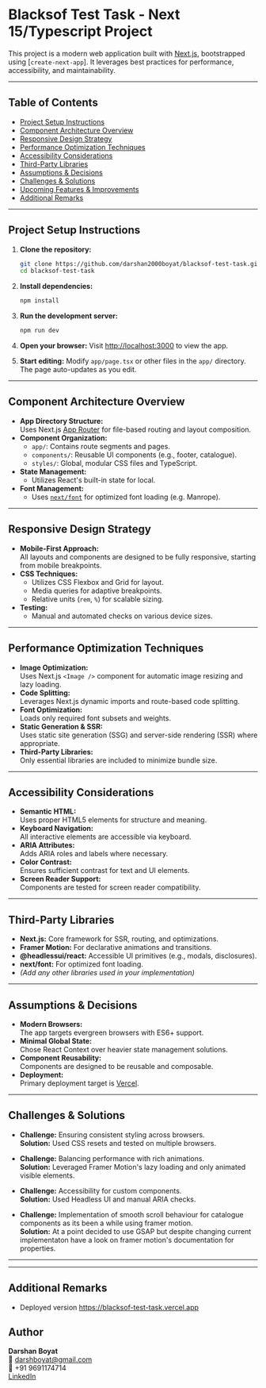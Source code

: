 # Blacksof Test Task - Next 15/Typescript Project

This project is a modern web application built with [Next.js](https://nextjs.org), bootstrapped using [`create-next-app`]. It leverages best practices for performance, accessibility, and maintainability.

---

## Table of Contents

- [Project Setup Instructions](#project-setup-instructions)
- [Component Architecture Overview](#component-architecture-overview)
- [Responsive Design Strategy](#responsive-design-strategy)
- [Performance Optimization Techniques](#performance-optimization-techniques)
- [Accessibility Considerations](#accessibility-considerations)
- [Third-Party Libraries](#third-party-libraries)
- [Assumptions & Decisions](#assumptions--decisions)
- [Challenges & Solutions](#challenges--solutions)
- [Upcoming Features & Improvements](#upcoming-features--improvements)
- [Additional Remarks](#additional-remarks)

---

## Project Setup Instructions

1. **Clone the repository:**
   ```bash
   git clone https://github.com/darshan2000boyat/blacksof-test-task.git
   cd blacksof-test-task
   ```

2. **Install dependencies:**
   ```bash
   npm install
   ```

3. **Run the development server:**
   ```bash
   npm run dev
   ```

4. **Open your browser:**
   Visit [http://localhost:3000](http://localhost:3000) to view the app.

5. **Start editing:**
   Modify `app/page.tsx` or other files in the `app/` directory. The page auto-updates as you edit.

---

## Component Architecture Overview

- **App Directory Structure:**  
  Uses Next.js [App Router](https://nextjs.org/docs/app) for file-based routing and layout composition.
- **Component Organization:**  
  - `app/`: Contains route segments and pages.
  - `components/`: Reusable UI components (e.g., footer, catalogue).
  - `styles/`: Global, modular CSS files and TypeScript.
- **State Management:**  
  - Utilizes React's built-in state for local.
- **Font Management:**  
  - Uses [`next/font`](https://nextjs.org/docs/app/building-your-application/optimizing/fonts) for optimized font loading (e.g. Manrope).

---

## Responsive Design Strategy

- **Mobile-First Approach:**  
  All layouts and components are designed to be fully responsive, starting from mobile breakpoints.
- **CSS Techniques:**  
  - Utilizes CSS Flexbox and Grid for layout.
  - Media queries for adaptive breakpoints.
  - Relative units (`rem`, `%`) for scalable sizing.
- **Testing:**  
  - Manual and automated checks on various device sizes.

---

## Performance Optimization Techniques

- **Image Optimization:**  
  Uses Next.js `<Image />` component for automatic image resizing and lazy loading.
- **Code Splitting:**  
  Leverages Next.js dynamic imports and route-based code splitting.
- **Font Optimization:**  
  Loads only required font subsets and weights.
- **Static Generation & SSR:**  
  Uses static site generation (SSG) and server-side rendering (SSR) where appropriate.
- **Third-Party Libraries:**  
  Only essential libraries are included to minimize bundle size.

---

## Accessibility Considerations

- **Semantic HTML:**  
  Uses proper HTML5 elements for structure and meaning.
- **Keyboard Navigation:**  
  All interactive elements are accessible via keyboard.
- **ARIA Attributes:**  
  Adds ARIA roles and labels where necessary.
- **Color Contrast:**  
  Ensures sufficient contrast for text and UI elements.
- **Screen Reader Support:**  
  Components are tested for screen reader compatibility.

---

## Third-Party Libraries

- **Next.js:** Core framework for SSR, routing, and optimizations.
- **Framer Motion:** For declarative animations and transitions.
- **@headlessui/react:** Accessible UI primitives (e.g., modals, disclosures).
- **next/font:** For optimized font loading.
- *(Add any other libraries used in your implementation)*

---

## Assumptions & Decisions

- **Modern Browsers:**  
  The app targets evergreen browsers with ES6+ support.
- **Minimal Global State:**  
  Chose React Context over heavier state management solutions.
- **Component Reusability:**  
  Components are designed to be reusable and composable.
- **Deployment:**  
  Primary deployment target is [Vercel](https://vercel.com).

---

## Challenges & Solutions

- **Challenge:** Ensuring consistent styling across browsers.  
  **Solution:** Used CSS resets and tested on multiple browsers.

- **Challenge:** Balancing performance with rich animations.  
  **Solution:** Leveraged Framer Motion's lazy loading and only animated visible elements.

- **Challenge:** Accessibility for custom components.  
  **Solution:** Used Headless UI and manual ARIA checks.

- **Challenge:** Implementation of smooth scroll behaviour for catalogue components as its been a while using framer motion.  
  **Solution:** At a point decided to use GSAP but despite changing current implementaton have a look on framer motion's documentation for properties.


---

---

## Additional Remarks

- Deployed version https://blacksof-test-task.vercel.app

## Author

**Darshan Boyat**  
📧 [darshboyat@gmail.com](mailto:darshboyat@gmail.com)  
📱 +91 9691174714  
[LinkedIn](https://www.linkedin.com/in/darshan-boyat-72b2601a9/)
